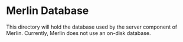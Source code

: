 # Merlin Database
This directory will hold the database used by the server component of Merlin.
Currently, Merlin does not use an on-disk database.